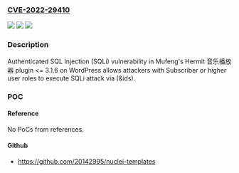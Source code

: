 ### [CVE-2022-29410](https://cve.mitre.org/cgi-bin/cvename.cgi?name=CVE-2022-29410)
![](https://img.shields.io/static/v1?label=Product&message=Hermit%20%E9%9F%B3%E4%B9%90%E6%92%AD%E6%94%BE%E5%99%A8%20(WordPress%20plugin)&color=blue)
![](https://img.shields.io/static/v1?label=Version&message=%3C%3D%203.1.6%20&color=brightgreen)
![](https://img.shields.io/static/v1?label=Vulnerability&message=CWE-89%20SQL%20Injection&color=brightgreen)

### Description

Authenticated SQL Injection (SQLi) vulnerability in Mufeng's Hermit 音乐播放器 plugin <= 3.1.6 on WordPress allows attackers with Subscriber or higher user roles to execute SQLi attack via (&ids).

### POC

#### Reference
No PoCs from references.

#### Github
- https://github.com/20142995/nuclei-templates

